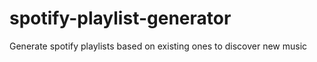# spotify-playlist-generator
Generate spotify playlists based on existing ones to discover new music
